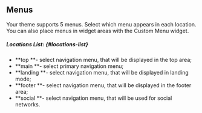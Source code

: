 ## Menus

Your theme supports 5 menus. Select which menu appears in each location. You can also place menus in widget areas with the Custom Menu widget.

##### Locations List: {#locations-list}

* **top **- select navigation menu, that will be displayed in the top area;
* **main **- select primary navigation menu;
* **landing **- select navigation menu, that will be displayed in landing mode;
* **footer **- select navigation menu, that will be displayed in the footer area;
* **social **- select navigation menu, that will be used for social networks.



